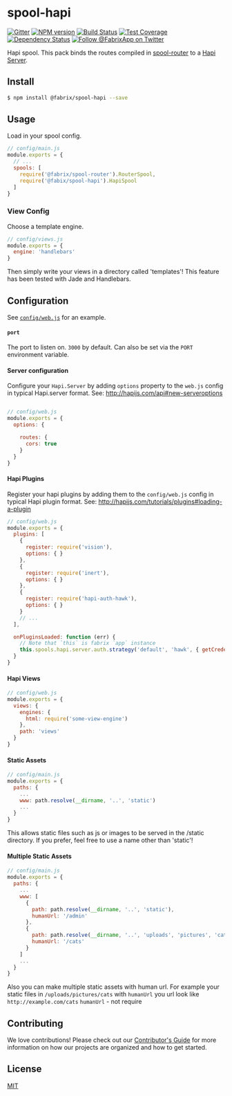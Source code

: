 # spool-hapi

[![Gitter][gitter-image]][gitter-url]
[![NPM version][npm-image]][npm-url]
[![Build Status][ci-image]][ci-url]
[![Test Coverage][coverage-image]][coverage-url]
[![Dependency Status][daviddm-image]][daviddm-url]
[![Follow @FabrixApp on Twitter][twitter-image]][twitter-url]

Hapi spool. This pack binds the routes compiled in [spool-router](https://github.com/fabrix-app/spool-router)
to a [Hapi Server](http://hapijs.com/api#server).

## Install
```sh
$ npm install @fabrix/spool-hapi --save
```

## Usage
Load in your spool config.

```js
// config/main.js
module.exports = {
  // ...
  spools: [
    require('@fabrix/spool-router').RouterSpool,
    require('@fabix/spool-hapi').HapiSpool
  ]
}
```

### View Config
Choose a template engine.

```js
// config/views.js
module.exports = {
  engine: 'handlebars'
}
```

Then simply write your views in a directory called 'templates'! This feature has been tested with Jade and Handlebars.

## Configuration
See [`config/web.js`](https://github.com/fabrix-app/fabrix-example-app/blob/master/config/web.js) for an example.

#### `port`
The port to listen on. `3000` by default. Can also be set via the `PORT` environment variable.

#### Server configuration
Configure your `Hapi.Server` by adding `options` property to the `web.js` config in typical
Hapi.server format. See: http://hapijs.com/api#new-serveroptions

```js

// config/web.js
module.exports = {
  options: {

    routes: {
      cors: true
    }
  }
}
```

#### Hapi Plugins
Register your hapi plugins by adding them to the `config/web.js` config in typical Hapi
plugin format. See: http://hapijs.com/tutorials/plugins#loading-a-plugin

```js
// config/web.js
module.exports = {
  plugins: [
    {
      register: require('vision'),
      options: { }
    },
    {
      register: require('inert'),
      options: { }
    },
    {
      register: require('hapi-auth-hawk'),
      options: { }
    }
    // ...
  ],

  onPluginsLoaded: function (err) {
    // Note that `this` is fabrix `app` instance
    this.spools.hapi.server.auth.strategy('default', 'hawk', { getCredentialsFunc: getCredentials });
  }
}
```

#### Hapi Views
```js
// config/web.js
module.exports = {
  views: {
    engines: {
      html: require('some-view-engine')
    },
    path: 'views'
  }
}
```

#### Static Assets
```js
// config/main.js
module.exports = {
  paths: {
    ...
    www: path.resolve(__dirname, '..', 'static')
    ...
  }
}
```
This allows static files such as js or images to be served in the /static directory.
If you prefer, feel free to use a name other than 'static'!

#### Multiple Static Assets
```js
// config/main.js
module.exports = {
  paths: {
    ...
    www: [
      {
        path: path.resolve(__dirname, '..', 'static'),
        humanUrl: '/admin'
      },
      {
        path: path.resolve(__dirname, '..', 'uploads', 'pictures', 'cats'),
        humanUrl: '/cats'
      }
    ]
    ...
  }
}
```
Also you can make multiple static assets with human url.
For example your static files in `/uploads/pictures/cats` with `humanUrl` you url look like `http://example.com/cats`
`humanUrl` - not require

## Contributing
We love contributions! Please check out our [Contributor's Guide](https://github.com/fabrix-app/fabrix/blob/master/.github/CONTRIBUTING.md) for more
information on how our projects are organized and how to get started.

## License
[MIT](https://github.com/fabrix-app/spool-hapi/blob/master/LICENSE)


[npm-image]: https://img.shields.io/npm/v/@fabrix/spool-hapi.svg?style=flat-square
[npm-url]: https://npmjs.org/package/@fabrix/spool-hapi
[ci-image]: https://img.shields.io/circleci/project/github/fabrix-app/spool-hapi/master.svg
[ci-url]: https://circleci.com/gh/fabrix-app/spool-hapi/tree/master
[daviddm-image]: http://img.shields.io/david/fabrix-app/spool-hapi.svg?style=flat-square
[daviddm-url]: https://david-dm.org/fabrix-app/spool-hapi
[gitter-image]: http://img.shields.io/badge/+%20GITTER-JOIN%20CHAT%20%E2%86%92-1DCE73.svg?style=flat-square
[gitter-url]: https://gitter.im/fabrix-app/Lobby
[twitter-image]: https://img.shields.io/twitter/follow/FabrixApp.svg?style=social
[twitter-url]: https://twitter.com/FabrixApp
[coverage-image]: https://img.shields.io/codeclimate/coverage/github/fabrix-app/spool-hapi.svg?style=flat-square
[coverage-url]: https://codeclimate.com/github/fabrix-app/spool-hapi/coverage
